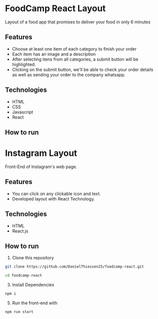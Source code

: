 # FoodCamp React Layout

Layout of a food app that promises to deliver your food in only 6 minutes

## Features

- Choose at least one item of each category to finish your order
- Each item has an image and a description
- After selecting itens from all categories, a submit button will be highlighted.
- Clicking on the submit button, we'll be able to check your order details as well as sending your order to the company whatsapp.

## Technologies

- HTML
- CSS
- Javascript
- React

## How to run

# Instagram Layout
Front-End of Instagram's web page.

## Features

- You can click on any clickable icon and text.
- Developed layout with React Technology.

## Technologies

- HTML
- React.js

## How to run

1. Clone this repository
```bash
git clone https://github.com/DanielThiessen25/foodcamp-react.git

cd foodcamp-react
```
3. Install Dependencies
```bash
npm i
```
5. Run the front-end with
```bash
npm run start
```
